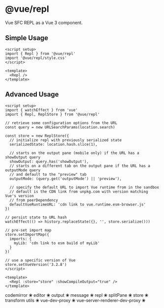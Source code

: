 # @vue/repl

Vue SFC REPL as a Vue 3 component.

## Simple Usage

```vue
<script setup>
import { Repl } from '@vue/repl'
import '@vue/repl/style.css'
</script>

<template>
  <Repl />
</template>
```

## Advanced Usage

```vue
<script setup>
import { watchEffect } from 'vue'
import { Repl, ReplStore } from '@vue/repl'

// retrieve some configuration options from the URL
const query = new URLSearchParams(location.search)

const store = new ReplStore({
  // initialize repl with previously serialized state
  serializedState: location.hash.slice(1),

  // starts on the output pane (mobile only) if the URL has a showOutput query
  showOutput: query.has('showOutput'),
  // starts on a different tab on the output pane if the URL has a outputMode query
  // and default to the "preview" tab
  outputMode: (query.get('outputMode') || 'preview'),

  // specify the default URL to import Vue runtime from in the sandbox
  // default is the CDN link from unpkg.com with version matching Vue's version
  // from peerDependency
  defaultVueRuntimeURL: 'cdn link to vue.runtime.esm-browser.js'
})

// persist state to URL hash
watchEffect(() => history.replaceState({}, '', store.serialize()))

// pre-set import map
store.setImportMap({
  imports: {
    myLib: 'cdn link to esm build of myLib'
  }
})

// use a specific version of Vue
store.setVueVersion('3.2.8')
</script>

<template>
  <Repl :store="store" :showCompileOutput="true" />
</template>
```
codemirror ❀
editor ❀
output ❀
message  ❀
repl ❀
splitPane ❀
store ❀
transform
utils ❀
vue-dev-proxy ❀
vue-server-renderer-dev-proxy ❀